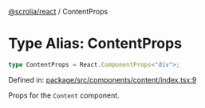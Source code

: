 [@scrolia/react](../README.md) / ContentProps

# Type Alias: ContentProps

```ts
type ContentProps = React.ComponentProps<"div">;
```

Defined in: [package/src/components/content/index.tsx:9](https://github.com/scrolia/react/blob/bef514f38138f6c060ddd0fad9edaba13d77962a/package/src/components/content/index.tsx#L9)

Props for the `Content` component.
